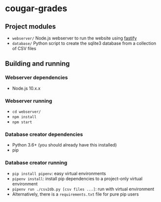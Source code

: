 # cougar-grades

## Project modules
- `webserver/` Node.js webserver to run the website using [fastify](https://github.com/fastify/fastify/)
- `database/` Python script to create the sqlite3 database from a collection of CSV files

## Building and running
### Webserver dependencies
- Node.js 10.x.x
### Webserver running
- `cd webserver/`
- `npm install`
- `npm start`

### Database creator dependencies
- Python 3.6+ (you should already have this installed)
- pip
### Database creator running
- `pip install pipenv`: easy virtual environments
- `pipenv install`: install pip dependencies to a project-only virtual environment
- `pipenv run ./csv2db.py [csv files ...]`: run with virtual environment
- Alternatively, there is a `requirements.txt` file for pure pip users